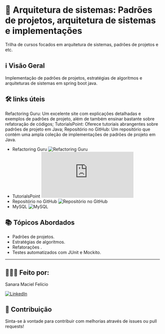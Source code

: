 # 🚀 Arquitetura de sistemas: Padrões de projetos, arquitetura de sistemas e implementações

Trilha de cursos focados em arquitetura de sistemas, padrões de projetos e etc.

## ℹ️ Visão Geral

Implementação de padrões de projetos, estratégias de algoritmos e arquiteturas de sistemas em spring boot java.

## 🛠️ links úteis 

Refactoring Guru: Um excelente site com explicações detalhadas e exemplos de padrões de projeto, além de também ensinar bastante sobre refatoração de códigos;
TutorialsPoint: Oferece tutoriais abrangentes sobre padrões de projeto em Java;
Repositório no GitHub: Um repositório que contém uma ampla coleção de implementações de padrões de projeto em Java.

- Refactoring Guru ![Refactoring Guru](https://refactoring.guru/pt-br/design-patterns)
- TutorialsPoint ![TutorialsPoint](https://www.tutorialspoint.com/design_pattern/index.htm)
- Repositório no GitHub ![Repositório no GitHub](https://github.com/iluwatar/java-design-patterns)
- MySQL ![MySQL](https://img.shields.io/badge/MySQL-blue)

## 📚 Tópicos Abordados

- Padrões de projetos.
- Estratégias de algoritmos.
- Refatorações .
- Testes automatizados com JUnit e Mockito.

---
## 🧛🏽‍♀️ Feito por:
Sanara Maciel Felício

[![LinkedIn](https://img.icons8.com/color/48/linkedin.png)](https://www.linkedin.com/in/sanara-maciel-felicio-99521bb8/)


## 🌟 Contribuição

Sinta-se à vontade para contribuir com melhorias através de issues ou pull requests!
